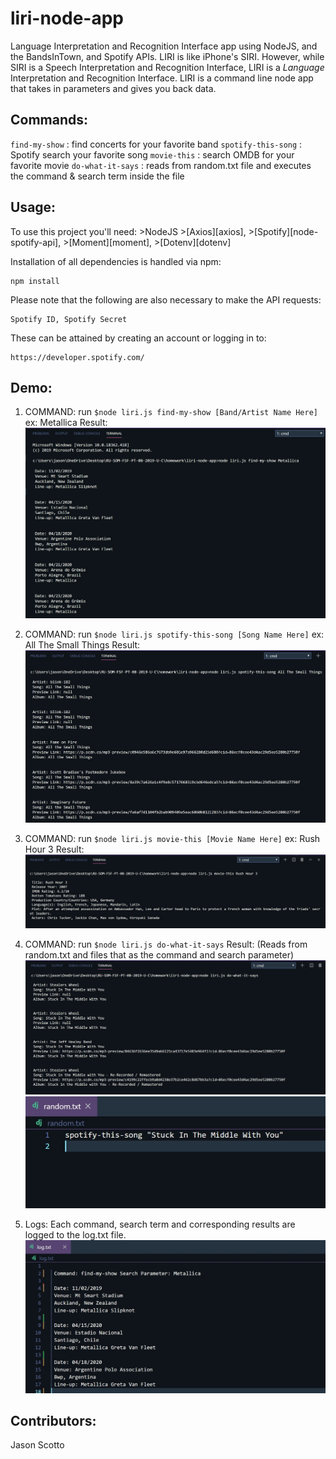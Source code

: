 # liri-node-app

Language Interpretation and Recognition Interface app using NodeJS, and the BandsInTown, and Spotify APIs.
LIRI is like iPhone's SIRI. However, while SIRI is a Speech Interpretation and Recognition Interface, LIRI is a _Language_ Interpretation and Recognition Interface. LIRI is a command line node app that takes in parameters and gives you back data.


## Commands:

`find-my-show` : find concerts for your favorite band 
`spotify-this-song` : Spotify search your favorite song
`movie-this` : search OMDB for your favorite movie
`do-what-it-says` : reads from random.txt file and executes the command & search term inside the file


## Usage:

To use this project you'll need:
    >NodeJS
    >[Axios][axios], 
    >[Spotify][node-spotify-api], 
    >[Moment][moment], 
    >[Dotenv][dotenv]

Installation of all dependencies is handled via npm:

    npm install

Please note that the following are also necessary to make the API requests:

    Spotify ID, Spotify Secret

These can be attained by creating an account or logging in to:

    https://developer.spotify.com/


## Demo:

1) COMMAND: run `$node liri.js find-my-show [Band/Artist Name Here]` ex: Metallica
Result:
![find-my-show-img](./images/bands_in_town_snippet.PNG?raw=true "BandsInTown")

2) COMMAND: run `$node liri.js spotify-this-song [Song Name Here]` ex: All The Small Things
Result:
![spotify-this-song-img](./images/spotify_this.jpg?raw=true "Spotify")

3) COMMAND: run `$node liri.js movie-this [Movie Name Here]` ex: Rush Hour 3
Result:
![movie-this-img](./images/movie_this.jpg?raw=true "OMDB")

4) COMMAND: run `$node liri.js do-what-it-says` 
Result:
(Reads from random.txt and files that as the command and search parameter)
![random-command-result](./images/doWhatItSays.jpg?raw=true "random result")
![random-command-img](./images/randomCommand.jpg?raw=true "random txt")

5) Logs:
Each command, search term and corresponding results are logged to the log.txt file.
![Log Results](./images/log.jpg?raw=true "log results")


## Contributors:
Jason Scotto

